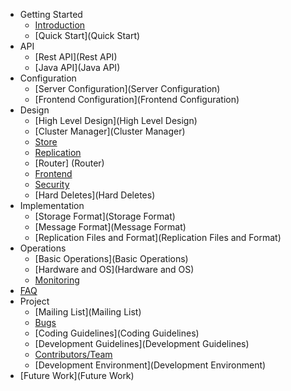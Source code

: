 * Getting Started
  * [Introduction](Introduction)
  * [Quick Start](Quick Start)
* API
  * [Rest API](Rest API)
  * [Java API](Java API)
* Configuration
  * [Server Configuration](Server Configuration)
  * [Frontend Configuration](Frontend Configuration)
* Design
  * [High Level Design](High Level Design)
  * [Cluster Manager](Cluster Manager)
  * [Store](Store)
  * [Replication](Replication)
  * [Router] (Router)
  * [Frontend](Frontend)
  * [Security](Security)
  * [Hard Deletes](Hard Deletes)
* Implementation
  * [Storage Format](Storage Format)
  * [Message Format](Message Format)
  * [Replication Files and Format](Replication Files and Format)
* Operations
  * [Basic Operations](Basic Operations)
  * [Hardware and OS](Hardware and OS)
  * [Monitoring](Monitoring)
* [FAQ](FAQ)
* Project
  * [Mailing List](Mailing List)
  * [Bugs](https://github.com/linkedin/ambry/issues)
  * [Coding Guidelines](Coding Guidelines)
  * [Development Guidelines](Development Guidelines)
  * [Contributors/Team](Contributors/Team)
  * [Development Environment](Development Environment)
* [Future Work](Future Work)
